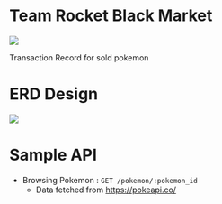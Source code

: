 ﻿# Team Rocket Black Market
<img src="https://cdn2.bulbagarden.net/upload/5/5d/Team_Rocket_Logo.png">

Transaction Record for sold pokemon

# ERD Design
<img src="https://imgur.com/dHvGiTX">

# Sample API

* Browsing Pokemon          : `GET /pokemon/:pokemon_id`
  - Data fetched from https://pokeapi.co/
